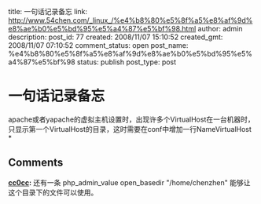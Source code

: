 title: 一句话记录备忘
link: http://www.54chen.com/_linux_/%e4%b8%80%e5%8f%a5%e8%af%9d%e8%ae%b0%e5%bd%95%e5%a4%87%e5%bf%98.html
author: admin
description: 
post_id: 77
created: 2008/11/07 15:10:52
created_gmt: 2008/11/07 07:10:52
comment_status: open
post_name: %e4%b8%80%e5%8f%a5%e8%af%9d%e8%ae%b0%e5%bd%95%e5%a4%87%e5%bf%98
status: publish
post_type: post

# 一句话记录备忘

apache或者yapache的虚拟主机设置时，出现许多个VirtualHost在一台机器时，只显示第一个VirtualHost的目录，这时需要在conf中增加一行NameVirtualHost *

## Comments

**[cc0cc](#76 "2008-12-01 17:11:40"):** 还有一条 php_admin_value open_basedir "/home/chenzhen" 能够让这个目录下的文件可以使用。

